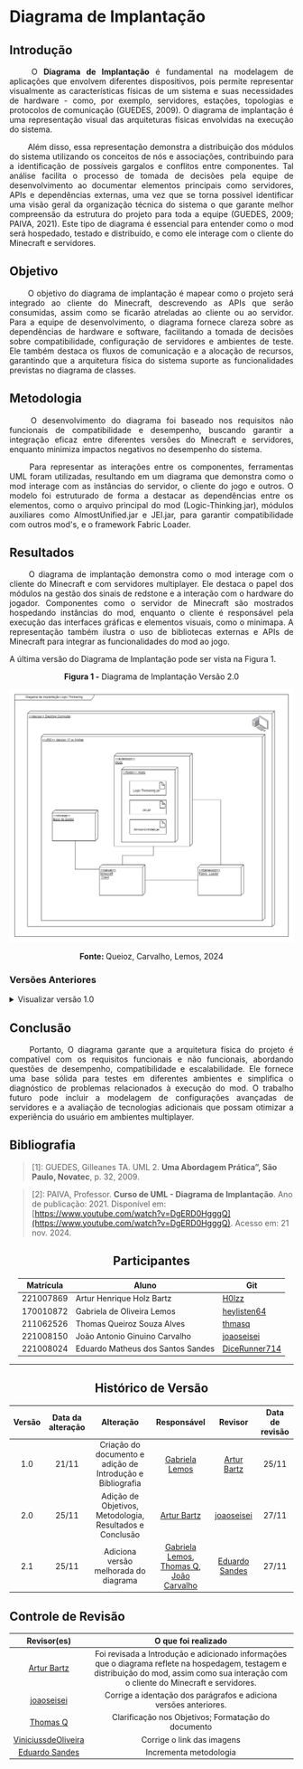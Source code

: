 # Diagrama de Implantação

## Introdução

<!--
- **Apresente o tema do projeto ou estudo;**
- **Busque trazer referências no decorrer do texto;**
- Destaque a relevância do diagrama ou abordagem para a área de aplicação.
- Mencione brevemente os principais aspectos que serão abordados no documento.
-->

<div align="justify">

&emsp;&emsp;
O **Diagrama de Implantação** é fundamental na modelagem de aplicações que envolvem diferentes dispositivos, pois permite representar visualmente as características físicas de um sistema e suas necessidades de hardware - como, por exemplo, servidores, estações, topologias e protocolos de comunicação (GUEDES, 2009). O diagrama de implantação é uma representação visual das arquiteturas físicas envolvidas na execução do sistema.

</div>

<div align="justify">

&emsp;&emsp;
Além disso, essa representação demonstra a distribuição dos módulos do sistema utilizando os conceitos de nós e associações, contribuindo para a identificação de possíveis gargalos e conflitos entre componentes. Tal análise facilita o processo de tomada de decisões pela equipe de desenvolvimento ao documentar elementos principais como servidores, APIs e dependências externas, uma vez que se torna possível identificar uma visão geral da organização técnica do sistema o que garante melhor compreensão da estrutura do projeto para toda a equipe (GUEDES, 2009; PAIVA, 2021). Este tipo de diagrama é essencial para entender como o mod será hospedado, testado e distribuído, e como ele interage com o cliente do Minecraft e servidores.

</div>

## Objetivo

<!--
- **Declare o que se pretende alcançar com o diagrama em projetos no geral; Busque referenciar!**
- **Declare o que se pretende alcançar com o diagrama para equipe neste contexto;**
- **Destaque os resultados esperados, como soluções para problemas, melhorias no entendimento ou suporte à tomada de decisões.**
-->

<div align="justify">

&emsp;&emsp;
O objetivo do diagrama de implantação é mapear como o projeto será integrado ao cliente do Minecraft, descrevendo as APIs que serão consumidas, assim como se ficarão atreladas ao cliente ou ao servidor. Para a equipe de desenvolvimento, o diagrama fornece clareza sobre as dependências de hardware e software, facilitando a tomada de decisões sobre compatibilidade, configuração de servidores e ambientes de teste. Ele também destaca os fluxos de comunicação e a alocação de recursos, garantindo que a arquitetura física do sistema suporte as funcionalidades previstas no diagrama de classes.

</div>

## Metodologia

<!--
- **Explique o processo utilizado para desenvolver o trabalho. COMO foi feito?**
- **Descreva as ferramentas, técnicas ou referências utilizadas na construção do diagrama ou solução. Se houver alguma ferramenta específica determinada pela professora, a sugestão é usá-la sendo em qualquer etapa do processo. Podem começar com uma ferramenta que já são familiarizados e depois explorar outras ferramentas.**
- Se desejarem, podem citar os desafios encontrados seguindo a metodologia, propostas de melhoria, etc.
-->

<div align="justify">

&emsp;&emsp;
O desenvolvimento do diagrama foi baseado nos requisitos não funcionais de compatibilidade e desempenho, buscando garantir a integração eficaz entre diferentes versões do Minecraft e servidores, enquanto minimiza impactos negativos no desempenho do sistema.

</div>

<div align="justify"> &emsp;&emsp;
Para representar as interações entre os componentes, ferramentas UML foram utilizadas, resultando em um diagrama que demonstra como o mod interage com as instâncias do servidor, o cliente do jogo e outros. O modelo foi estruturado de forma a destacar as dependências entre os elementos, como o arquivo principal do mod (Logic-Thinking.jar), módulos auxiliares como AlmostUnified.jar e JEI.jar, para garantir compatibilidade com outros mod's, e o framework Fabric Loader.

</div>

## Resultados

<!--
- **Apresente o produto final, como o diagrama ou solução desenvolvida.**
- **Desenvolva ao menos um parágrafo referenciando a figura**
- **Adicione "Figura 1 - Título da Figura/Quadro/Tabela" acima e "Fonte: " abaixo dela**
- Destaque os pontos principais ou insights obtidos durante o processo.
- **APRESENTE AS VERSÕES DO DIAGRAMA!! Podem usar o formato abaixo para poluir menos a página**
-->

<div align="justify">

&emsp;&emsp;
O diagrama de implantação demonstra como o mod interage com o cliente do Minecraft e com servidores multiplayer. Ele destaca o papel dos módulos na gestão dos sinais de redstone e a interação com o hardware do jogador. Componentes como o servidor de Minecraft são mostrados hospedando instâncias do mod, enquanto o cliente é responsável pela execução das interfaces gráficas e elementos visuais, como o minimapa. A representação também ilustra o uso de bibliotecas externas e APIs de Minecraft para integrar as funcionalidades do mod ao jogo.

</div>

A última versão do Diagrama de Implantação pode ser vista na Figura 1.

<center><b>Figura 1 -</b> Diagrama de Implantação Versão 2.0</center>
<center>

<!-- ![versão_final](https://raw.githubusercontent.com/UnBArqDsw2024-2/2024.2_G1_Logic_Thinkering_Entrega_02/refs/heads/main/assets/diagamaImplantacao/DIv2.png) -->

![versão_final](https://raw.githubusercontent.com/UnBArqDsw2024-2/2024.2_G1_Logic_Thinkering_Entrega_02/refs/heads/main/assets/diagramaImplantacao/DIv2.png)

</center>
<center><b>Fonte: </b> Queioz, Carvalho, Lemos, 2024</center>

### Versões Anteriores

<details>

<summary>Visualizar versão 1.0</summary>

### Versão 1.0

Primeira versão do Diagrama de Implantação pode ser vista na Figura 2.

<center><b>Figura 2 -</b> Diagrama de Implantação Versão 1.0</center>
<center>

![versão_1.0](https://raw.githubusercontent.com/UnBArqDsw2024-2/2024.2_G1_Logic_Thinkering_Entrega_02/refs/heads/main/assets/diagramaImplantacao/DIv1.png)

</center>
<center><b>Fonte: </b>Lemos, 2024</center>

</details>

## Conclusão

<!--
-   **Resuma os pontos principais do trabalho.**
-   **Avalie se os objetivos foram alcançados e o impacto do trabalho.**
-   **Apresente perspectivas para melhorias ou trabalhos futuros.**
-->

<div align="justify">

&emsp;&emsp;
Portanto, O diagrama garante que a arquitetura física do projeto é compatível com os requisitos funcionais e não funcionais, abordando questões de desempenho, compatibilidade e escalabilidade. Ele fornece uma base sólida para testes em diferentes ambientes e simplifica o diagnóstico de problemas relacionados à execução do mod. O trabalho futuro pode incluir a modelagem de configurações avançadas de servidores e a avaliação de tecnologias adicionais que possam otimizar a experiência do usuário em ambientes multiplayer.

</div>

## Bibliografia

<!-- - **Altere!**-->

> [1]: GUEDES, Gilleanes TA. UML 2. **Uma Abordagem Prática”, São Paulo, Novatec**, p. 32, 2009.

> [2]: PAIVA, Professor. **Curso de UML - Diagrama de Implantação**. Ano de publicação: 2021. Disponível em: [https://www.youtube.com/watch?v=DgERD0HgggQ](https://www.youtube.com/watch?v=DgERD0HgggQ). Acesso em: 21 nov. 2024.

<center>

## Participantes

</center>

<!-- de preferência: em ordem alfabética, seguindo o exemplo: -->

<div style="margin: 0 auto; width: fit-content;">

| Matrícula | Aluno                             | Git                                               |
| --------- | --------------------------------- | ------------------------------------------------- |
| 221007869 | Artur Henrique Holz Bartz         | [H0lzz](https://github.com/H0lzz)                 |
| 170010872 | Gabriela de Oliveira Lemos        | [heylisten64](https://github.com/heylisten64)     |
| 211062526 | Thomas Queiroz Souza Alves        | [thmasq](https://github.com/thmasq)               |
| 221008150 | João Antonio Ginuino Carvalho     | [joaoseisei](https://github.com/joaoseisei)       |
| 221008024 | Eduardo Matheus dos Santos Sandes | [DiceRunner714](https://github.com/DiceRunner714) |

</div>

---

<center>

## Histórico de Versão

</center>

<!-- Lembre de alterar a data -->

<div style="margin: 0 auto; width: fit-content;">

| Versão | Data da alteração |                         Alteração                          |                                                               Responsável                                                               |                      Revisor                       | Data de revisão |
| :----: | :---------------: | :--------------------------------------------------------: | :-------------------------------------------------------------------------------------------------------------------------------------: | :------------------------------------------------: | :-------------: |
|  1.0   |       21/11       | Criação do documento e adição de Introdução e Bibliografia |                                            [Gabriela Lemos](https://github.com/heylisten64)                                             |      [Artur Bartz](https://github.com/H0lzz)       |      25/11      |
|  2.0   |       25/11       |  Adição de Objetivos, Metodologia, Resultados e Conclusão  |                                                 [Artur Bartz](https://github.com/H0lzz)                                                 |    [joaoseisei](https://github.com/joaoseisei)     |      27/11      |
|  2.1   |       25/11       |           Adiciona versão melhorada do diagrama            | [Gabriela Lemos](https://github.com/heylisten64), [Thomas Q](https://github.com/thmasq), [João Carvalho](https://github.com/joaoseisei) | [Eduardo Sandes](https://github.com/DiceRunner714) |      27/11      |

</div>

## Controle de Revisão

|                          Revisor(es)                          |                                                                                    O que foi realizado                                                                                     |
| :-----------------------------------------------------------: | :----------------------------------------------------------------------------------------------------------------------------------------------------------------------------------------: |
|            [Artur Bartz](https://github.com/H0lzz)            | Foi revisada a Introdução e adicionado informações que o diagrama reflete na hospedagem, testagem e distribuição do mod, assim como sua interação com o cliente do Minecraft e servidores. |
|          [joaoseisei](https://github.com/joaoseisei)          |                                                             Corrige a identação dos parágrafos e adiciona versões anteriores.                                                              |
|             [Thomas Q](https://github.com/thmasq)             |                                                                    Clarificação nos Objetivos; Formatação do documento                                                                     |
| [ViniciussdeOliveira](https://github.com/ViniciussdeOliveira) |                                                                                 Corrige o link das imagens                                                                                 |
|      [Eduardo Sandes](https://github.com/DiceRunner714)       |                                                                                   Incrementa metodologia                                                                                   |
